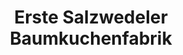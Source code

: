 ---
title: "Erste Salzwedeler Baumkuchenfabrik"
url: /salzwedel/erste-salzwedeler-baumkuchenfabrik/
shop: Bäckerei
---